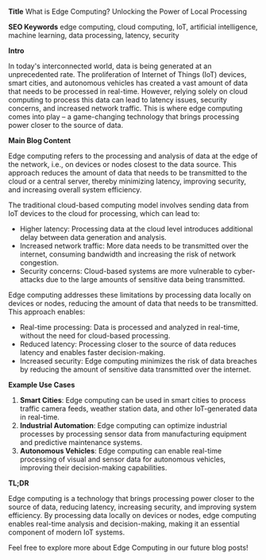 **Title**
What is Edge Computing? Unlocking the Power of Local Processing

**SEO Keywords**
edge computing, cloud computing, IoT, artificial intelligence, machine learning, data processing, latency, security

**Intro**

In today's interconnected world, data is being generated at an unprecedented rate. The proliferation of Internet of Things (IoT) devices, smart cities, and autonomous vehicles has created a vast amount of data that needs to be processed in real-time. However, relying solely on cloud computing to process this data can lead to latency issues, security concerns, and increased network traffic. This is where edge computing comes into play – a game-changing technology that brings processing power closer to the source of data.

**Main Blog Content**

Edge computing refers to the processing and analysis of data at the edge of the network, i.e., on devices or nodes closest to the data source. This approach reduces the amount of data that needs to be transmitted to the cloud or a central server, thereby minimizing latency, improving security, and increasing overall system efficiency.

The traditional cloud-based computing model involves sending data from IoT devices to the cloud for processing, which can lead to:

* Higher latency: Processing data at the cloud level introduces additional delay between data generation and analysis.
* Increased network traffic: More data needs to be transmitted over the internet, consuming bandwidth and increasing the risk of network congestion.
* Security concerns: Cloud-based systems are more vulnerable to cyber-attacks due to the large amounts of sensitive data being transmitted.

Edge computing addresses these limitations by processing data locally on devices or nodes, reducing the amount of data that needs to be transmitted. This approach enables:

* Real-time processing: Data is processed and analyzed in real-time, without the need for cloud-based processing.
* Reduced latency: Processing closer to the source of data reduces latency and enables faster decision-making.
* Increased security: Edge computing minimizes the risk of data breaches by reducing the amount of sensitive data transmitted over the internet.

**Example Use Cases**

1. **Smart Cities**: Edge computing can be used in smart cities to process traffic camera feeds, weather station data, and other IoT-generated data in real-time.
2. **Industrial Automation**: Edge computing can optimize industrial processes by processing sensor data from manufacturing equipment and predictive maintenance systems.
3. **Autonomous Vehicles**: Edge computing can enable real-time processing of visual and sensor data for autonomous vehicles, improving their decision-making capabilities.

**TL;DR**

Edge computing is a technology that brings processing power closer to the source of data, reducing latency, increasing security, and improving system efficiency. By processing data locally on devices or nodes, edge computing enables real-time analysis and decision-making, making it an essential component of modern IoT systems.

Feel free to explore more about Edge Computing in our future blog posts!